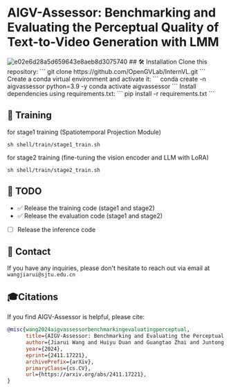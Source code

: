 <div>
  <h1>AIGV-Assessor: Benchmarking and Evaluating the Perceptual Quality of Text-to-Video Generation with LMM</h1> 
</div>
<img width="width: 80%" alt="e02e6d28a5d659643e8aeb8d3075740" src="https://github.com/user-attachments/assets/8931d647-7837-4aeb-8c5b-fa077383a48c">
## 🛠️ Installation
Clone this repository:
```
git clone https://github.com/OpenGVLab/InternVL.git
```
Create a conda virtual environment and activate it:
```
conda create -n aigvassessor python=3.9 -y
conda activate aigvassessor
```
Install dependencies using requirements.txt:
```
pip install -r requirements.txt
```

## 🌈 Training

for stage1 training (Spatiotemporal Projection Module)

```
sh shell/train/stage1_train.sh
```
for stage2 training (fine-tuning the vision encoder and LLM with LoRA)

```
sh shell/train/stage2_train.sh
```
## 📌 TODO
- ✅ Release the training code (stage1 and stage2)
- ✅ Release the evaluation code (stage1 and stage2)
- [ ] Release the inference code


## 📧 Contact
If you have any inquiries, please don't hesitate to reach out via email at `wangjiarui@sjtu.edu.cn`

## 🎓Citations

If you find AIGV-Assessor is helpful, please cite:

```bibtex
@misc{wang2024aigvassessorbenchmarkingevaluatingperceptual,
      title={AIGV-Assessor: Benchmarking and Evaluating the Perceptual Quality of Text-to-Video Generation with LMM}, 
      author={Jiarui Wang and Huiyu Duan and Guangtao Zhai and Juntong Wang and Xiongkuo Min},
      year={2024},
      eprint={2411.17221},
      archivePrefix={arXiv},
      primaryClass={cs.CV},
      url={https://arxiv.org/abs/2411.17221}, 
}
```
